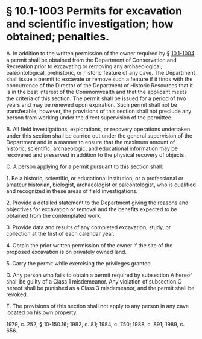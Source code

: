 # § 10.1-1003 Permits for excavation and scientific investigation; how obtained; penalties.

<p>A. In addition to the written permission of the owner required by § <a href='http://law.lis.virginia.gov/vacode/10.1-1004/'>10.1-1004</a> a permit shall be obtained from the Department of Conservation and Recreation prior to excavating or removing any archaeological, paleontological, prehistoric, or historic feature of any cave. The Department shall issue a permit to excavate or remove such a feature if it finds with the concurrence of the Director of the Department of Historic Resources that it is in the best interest of the Commonwealth and that the applicant meets the criteria of this section. The permit shall be issued for a period of two years and may be renewed upon expiration. Such permit shall not be transferable; however, the provisions of this section shall not preclude any person from working under the direct supervision of the permittee.</p><p>B. All field investigations, explorations, or recovery operations undertaken under this section shall be carried out under the general supervision of the Department and in a manner to ensure that the maximum amount of historic, scientific, archaeologic, and educational information may be recovered and preserved in addition to the physical recovery of objects.</p><p>C. A person applying for a permit pursuant to this section shall:</p><p>1. Be a historic, scientific, or educational institution, or a professional or amateur historian, biologist, archaeologist or paleontologist, who is qualified and recognized in these areas of field investigations.</p><p>2. Provide a detailed statement to the Department giving the reasons and objectives for excavation or removal and the benefits expected to be obtained from the contemplated work.</p><p>3. Provide data and results of any completed excavation, study, or collection at the first of each calendar year.</p><p>4. Obtain the prior written permission of the owner if the site of the proposed excavation is on privately owned land.</p><p>5. Carry the permit while exercising the privileges granted.</p><p>D. Any person who fails to obtain a permit required by subsection A hereof shall be guilty of a Class 1 misdemeanor. Any violation of subsection C hereof shall be punished as a Class 3 misdemeanor, and the permit shall be revoked.</p><p>E. The provisions of this section shall not apply to any person in any cave located on his own property.</p><p>1979, c. 252, § 10-150.16; 1982, c. 81; 1984, c. 750; 1988, c. 891; 1989, c. 656.</p>